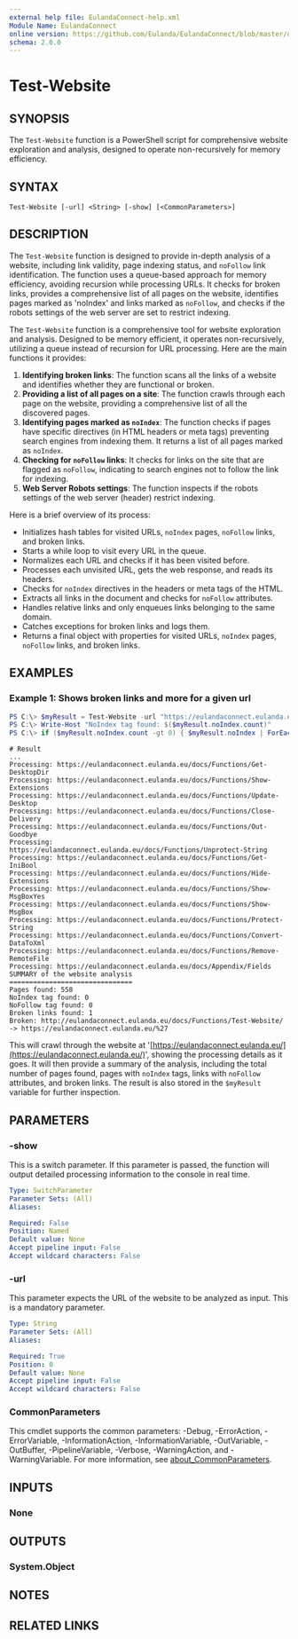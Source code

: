 ```yaml
---
external help file: EulandaConnect-help.xml
Module Name: EulandaConnect
online version: https://github.com/Eulanda/EulandaConnect/blob/master/docs/Test-Website.md
schema: 2.0.0
---
```


# Test-Website

## SYNOPSIS
The `Test-Website` function is a PowerShell script for comprehensive website exploration and analysis, designed to operate non-recursively for memory efficiency.

## SYNTAX

```
Test-Website [-url] <String> [-show] [<CommonParameters>]
```

## DESCRIPTION
The `Test-Website` function is designed to provide in-depth analysis of a website, including link validity, page indexing status, and `noFollow` link identification. The function uses a queue-based approach for memory efficiency, avoiding recursion while processing URLs. It checks for broken links, provides a comprehensive list of all pages on the website, identifies pages marked as 'noIndex' and links marked as `noFollow`, and checks if the robots settings of the web server are set to restrict indexing.

The `Test-Website` function is a comprehensive tool for website exploration and analysis. Designed to be memory efficient, it operates non-recursively, utilizing a queue instead of recursion for URL processing. Here are the main functions it provides:

1. **Identifying broken links**: The function scans all the links of a website and identifies whether they are functional or broken.
2. **Providing a list of all pages on a site**: The function crawls through each page on the website, providing a comprehensive list of all the discovered pages.
3. **Identifying pages marked as `noIndex`**: The function checks if pages have specific directives (in HTML headers or meta tags) preventing search engines from indexing them. It returns a list of all pages marked as `noIndex`.
4. **Checking for `noFollow` links**: It checks for links on the site that are flagged as `noFollow`, indicating to search engines not to follow the link for indexing.
5. **Web Server Robots settings**: The function inspects if the robots settings of the web server (header) restrict indexing.

Here is a brief overview of its process:

- Initializes hash tables for visited URLs, `noIndex` pages, `noFollow` links, and broken links.
- Starts a while loop to visit every URL in the queue.
- Normalizes each URL and checks if it has been visited before.
- Processes each unvisited URL, gets the web response, and reads its headers.
- Checks for `noIndex` directives in the headers or meta tags of the HTML.
- Extracts all links in the document and checks for `noFollow` attributes.
- Handles relative links and only enqueues links belonging to the same domain.
- Catches exceptions for broken links and logs them.
- Returns a final object with properties for visited URLs, `noIndex` pages, `noFollow` links, and broken links.

## EXAMPLES

### Example 1: Shows broken links and more for a given url
```powershell
PS C:\> $myResult = Test-Website -url "https://eulandaconnect.eulanda.eu/" -show
PS C:\> Write-Host "NoIndex tag found: $($myResult.noIndex.count)"
PS C:\> if ($myResult.noIndex.count -gt 0) { $myResult.noIndex | ForEach-Object { Write-Host "NoIndex: $_" } }
```

```
# Result
...
Processing: https://eulandaconnect.eulanda.eu/docs/Functions/Get-DesktopDir
Processing: https://eulandaconnect.eulanda.eu/docs/Functions/Show-Extensions
Processing: https://eulandaconnect.eulanda.eu/docs/Functions/Update-Desktop
Processing: https://eulandaconnect.eulanda.eu/docs/Functions/Close-Delivery
Processing: https://eulandaconnect.eulanda.eu/docs/Functions/Out-Goodbye
Processing: https://eulandaconnect.eulanda.eu/docs/Functions/Unprotect-String
Processing: https://eulandaconnect.eulanda.eu/docs/Functions/Get-IniBool
Processing: https://eulandaconnect.eulanda.eu/docs/Functions/Hide-Extensions
Processing: https://eulandaconnect.eulanda.eu/docs/Functions/Show-MsgBoxYes
Processing: https://eulandaconnect.eulanda.eu/docs/Functions/Show-MsgBox
Processing: https://eulandaconnect.eulanda.eu/docs/Functions/Protect-String
Processing: https://eulandaconnect.eulanda.eu/docs/Functions/Convert-DataToXml
Processing: https://eulandaconnect.eulanda.eu/docs/Functions/Remove-RemoteFile
Processing: https://eulandaconnect.eulanda.eu/docs/Appendix/Fields
SUMMARY of the website analysis
===============================
Pages found: 558
NoIndex tag found: 0
NoFollow tag found: 0
Broken links found: 1
Broken: http://eulandaconnect.eulanda.eu/docs/Functions/Test-Website/ -> https://eulandaconnect.eulanda.eu/%27
```

This will crawl through the website at '[https://eulandaconnect.eulanda.eu/](https://eulandaconnect.eulanda.eu/)', showing the processing details as it goes. It will then provide a summary of the analysis, including the total number of pages found, pages with `noIndex` tags, links with `noFollow` attributes, and broken links. The result is also stored in the `$myResult` variable for further inspection.

## PARAMETERS

### -show
This is a switch parameter. If this parameter is passed, the function will output detailed processing information to the console in real time.

```yaml
Type: SwitchParameter
Parameter Sets: (All)
Aliases:

Required: False
Position: Named
Default value: None
Accept pipeline input: False
Accept wildcard characters: False
```

### -url
This parameter expects the URL of the website to be analyzed as input. This is a mandatory parameter.

```yaml
Type: String
Parameter Sets: (All)
Aliases:

Required: True
Position: 0
Default value: None
Accept pipeline input: False
Accept wildcard characters: False
```

### CommonParameters
This cmdlet supports the common parameters: -Debug, -ErrorAction, -ErrorVariable, -InformationAction, -InformationVariable, -OutVariable, -OutBuffer, -PipelineVariable, -Verbose, -WarningAction, and -WarningVariable. For more information, see [about_CommonParameters](http://go.microsoft.com/fwlink/?LinkID=113216).

## INPUTS

### None

## OUTPUTS

### System.Object
## NOTES

## RELATED LINKS
